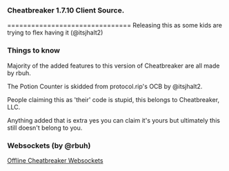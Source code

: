 ### Cheatbreaker 1.7.10 Client Source.
===============================
Releasing this as some kids are trying to flex having it (@itsjhalt2)

### Things to know
Majority of the added features to this version of Cheatbreaker are all made by rbuh.

The Potion Counter is skidded from protocol.rip's OCB by @itsjhalt2.

People claiming this as 'their' code is stupid, this belongs to Cheatbreaker, LLC.

Anything added that is extra yes you can claim it's yours but ultimately this still doesn't belong to you.

### Websockets (by @rbuh)
[Offline Cheatbreaker Websockets](https://github.com/rbuh/CheatBreaker-Websockets)
